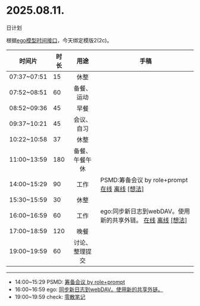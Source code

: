 # 2025.08.11.
日计划

根据[ego模型时间接口](https://gitee.com/hyg/blog/blob/master/timeflow.md)，今天绑定模版2(2c)。

| 时间片 | 时长 | 用途 | 手稿 |
| --- | --- | :---: | --- |
| 07:37~07:51 | 15 | 休整 |  |
| 07:52~08:51 | 60 | 备餐、运动 |  |
| 08:52~09:36 | 45 | 早餐 |  |
| 09:37~10:21 | 45 | 会议、自习 |  |
| 10:22~10:58 | 37 | 休整 |  |
| 11:00~13:59 | 180 | 备餐、午餐午休 |  |
| 14:00~15:29 | 90 | 工作 | PSMD:筹备会议 by role+prompt [在线](http://simp.ly/p/lsBYG9) [离线](../../draft/2025/20250811140000.md) <a href="mailto:huangyg@mars22.com?subject=关于2025.08.11.[PSMD:筹备会议 by role+prompt]任务&body=日期: 20250811%0D%0A序号: 6%0D%0A手稿:../../draft/2025/20250811140000.md%0D%0A---请勿修改邮件主题及以上内容 从下一行开始写您的想法---%0D%0A">[想法]</a> |
| 15:30~15:59 | 30 | 休整 |  |
| 16:00~16:59 | 60 | 工作 | ego:同步新日志到webDAV。使用新的共享外链。 [在线](http://simp.ly/p/MpcbHD) [离线](../../draft/2025/20250811160000.md) <a href="mailto:huangyg@mars22.com?subject=关于2025.08.11.[ego:同步新日志到webDAV。使用新的共享外链。]任务&body=日期: 20250811%0D%0A序号: 8%0D%0A手稿:../../draft/2025/20250811160000.md%0D%0A---请勿修改邮件主题及以上内容 从下一行开始写您的想法---%0D%0A">[想法]</a> |
| 17:00~18:59 | 120 | 晚餐 |  |
| 19:00~19:59 | 60 | 讨论、整理提交 |  |

---

- 14:00~15:29	PSMD: [筹备会议 by role+prompt](../../draft/2025/20250811.01.md)
- 16:00~16:59	ego: [同步新日志到webDAV。使用新的共享外链。](../../draft/2025/20250811.02.md)
- 19:00~19:59	check: [零散笔记](../../draft/2025/20250811.03.md)
